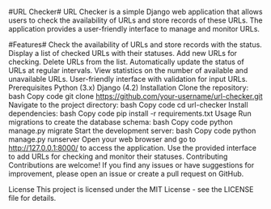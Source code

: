 #URL Checker#
URL Checker is a simple Django web application that allows users to check the availability of URLs and store records of these URLs. The application provides a user-friendly interface to manage and monitor URLs.

#Features#
Check the availability of URLs and store records with the status.
Display a list of checked URLs with their statuses.
Add new URLs for checking.
Delete URLs from the list.
Automatically update the status of URLs at regular intervals.
View statistics on the number of available and unavailable URLs.
User-friendly interface with validation for input URLs.
Prerequisites
Python (3.x)
Django (4.2)
Installation
Clone the repository:
bash
Copy code
git clone https://github.com/your-username/url-checker.git
Navigate to the project directory:
bash
Copy code
cd url-checker
Install dependencies:
bash
Copy code
pip install -r requirements.txt
Usage
Run migrations to create the database schema:
bash
Copy code
python manage.py migrate
Start the development server:
bash
Copy code
python manage.py runserver
Open your web browser and go to http://127.0.0.1:8000/ to access the application.
Use the provided interface to add URLs for checking and monitor their statuses.
Contributing
Contributions are welcome! If you find any issues or have suggestions for improvement, please open an issue or create a pull request on GitHub.

License
This project is licensed under the MIT License - see the LICENSE file for details.


